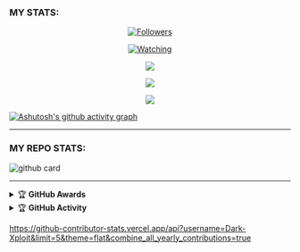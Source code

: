 ### MY STATS:
<p align="center"><a href="https://github.com/Dark-Xploit/followers"><img title="Followers" src="https://img.shields.io/github/followers/Dark-Xploit?color=red&style=flat-square"></a></p>
<p align="center"><a href="https://komarev.com/ghpvc/?username=Dark-Xploit&color=blue&style=flat-square&label=Profile+Views"><img title="Watching" src="https://komarev.com/ghpvc/?username=Dark-Xploit&color=green&style=flat-square&label=Profile+View"></a>
</p>
<p align="center"><a href="https://github.com/Dark-Xploit"><img src="https://github-readme-stats.vercel.app/api?username=Dark-Xploit&show_icons=true&theme=radical"></a></p>
<p align="center"><a href="https://github.com/Dark-Xploit"><img src="https://github-readme-stats.vercel.app/api/top-langs/?username=Dark-Xploit&theme=radical&layout=compact"></a></p>
<p align="center"><a href="https://github.com/Dark-Xploit"><img src="https://streak-stats.demolab.com/?user=Dark-Xploit&theme=radical"></a></p>

[![Ashutosh's github activity graph](https://github-readme-activity-graph.vercel.app/graph?username=Dark-Xploit&bg_color=000000&color=9e4c98&line=9e4c98&point=403d3d&area=true&hide_border=true)](https://github.com/ashutosh00710/github-readme-activity-graph)

---

### MY REPO STATS: 
![github card](https://github-readme-stats.vercel.app/api/pin/?username=Dark-Xploit&repo=XPLOADER-BOT&theme=radical)

---

<details>
    <summary>&#127942 <b>GitHub Awards</b></summary><br/>

![Github Trophy](https://github-profile-trophy.vercel.app/?username=Dark-Xploit)

</details>

<details>
    <summary>&#127942 <b>GitHub Activity</b></summary><br/>

  ![Metrics](https://metrics.lecoq.io/Dark-Xploit?template=classic&repositories.forks=true&languages=1&languages.colors=github&languages.threshold=0%25&config.timezone=Africa%2FNairobi)

</details> 


https://github-contributor-stats.vercel.app/api?username=Dark-Xploit&limit=5&theme=flat&combine_all_yearly_contributions=true
